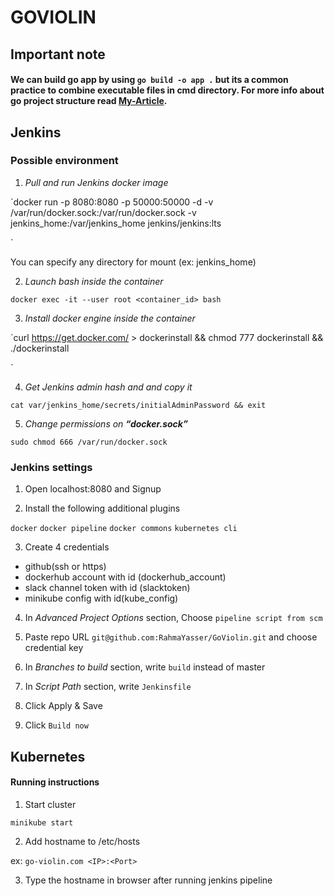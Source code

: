 
  
  

# GOVIOLIN

  

## Important note

#### We can build go app by using `go build -o app .` but its a common practice to combine executable files in cmd directory. For more info about go project structure read [My-Article](https://rahmayasser.hashnode.dev/how-to-structure-your-go-app).

  

## Jenkins

  

### Possible environment

1.  *Pull and run Jenkins docker image*

`docker run -p 8080:8080 -p 50000:50000 -d -v /var/run/docker.sock:/var/run/docker.sock -v jenkins_home:/var/jenkins_home jenkins/jenkins:lts

`

You can specify any directory for mount (ex: jenkins_home)

2.  *Launch bash inside the container*

`docker exec -it --user root <container_id> bash`

3.  *Install docker engine inside the container*

`curl https://get.docker.com/ > dockerinstall && chmod 777 dockerinstall && ./dockerinstall

`

4.  *Get Jenkins admin hash and and copy it*

`cat var/jenkins_home/secrets/initialAdminPassword && exit`

5.  *Change permissions on **“docker.sock”***

`sudo chmod 666 /var/run/docker.sock`

### Jenkins settings

1. Open localhost:8080 and Signup

2. Install the following additional plugins

`docker`    `docker pipeline`  `docker commons` `kubernetes cli`

3. Create 4 credentials

-  github(ssh or https)
-  dockerhub account with id  (dockerhub_account)
-  slack channel token with id (slacktoken)
- minikube config with id(kube_config)
4. In *Advanced Project Options* section, Choose `pipeline script from scm`

5. Paste repo URL `git@github.com:RahmaYasser/GoViolin.git` and choose credential key

6. In *Branches to build* section, write `build` instead of master

7. In *Script Path* section, write `Jenkinsfile`

8. Click Apply & Save

9. Click `Build now`

  

## Kubernetes

#### Running instructions

1. Start cluster

`minikube start`

2. Add hostname to /etc/hosts

ex: `go-violin.com <IP>:<Port>`

3. Type the hostname in browser after running jenkins pipeline
